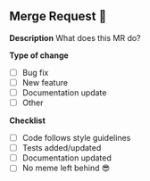 ## Merge Request 🚀

**Description**
What does this MR do?

**Type of change**
- [ ] Bug fix
- [ ] New feature
- [ ] Documentation update
- [ ] Other

**Checklist**
- [ ] Code follows style guidelines
- [ ] Tests added/updated
- [ ] Documentation updated
- [ ] No meme left behind 😎
